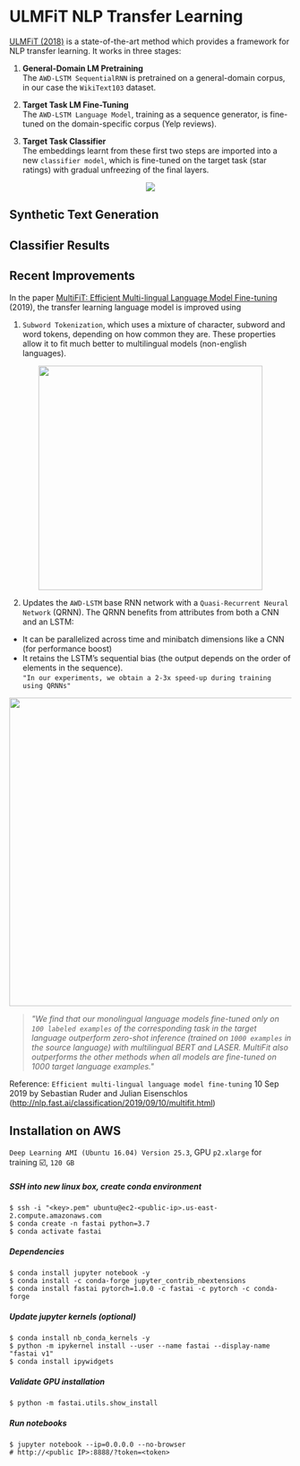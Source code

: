 # ULMFiT NLP Transfer Learning
[ULMFiT (2018)](https://arxiv.org/pdf/1801.06146.pdf) is a state-of-the-art method which provides a framework for NLP transfer learning. 
It works in three stages:  

1. **General-Domain LM Pretraining**  
The `AWD-LSTM SequentialRNN` is pretrained on a general-domain corpus, in our case the `WikiText103` dataset.

2. **Target Task LM Fine-Tuning**  
The `AWD-LSTM Language Model`, training as a sequence generator, is fine-tuned on the domain-specific corpus (Yelp reviews).

3. **Target Task Classifier**  
The embeddings learnt from these first two steps are imported into a new `classifier model`, which is fine-tuned on the target task (star ratings) with gradual unfreezing of the final layers.

<p align="center" >
  <img src="https://github.com/lukexyz/Language-Models/blob/master/img/Artboard%201@1.5x.png?raw=true">
</p>



## Synthetic Text Generation


## Classifier Results



## Recent Improvements 
In the paper [MultiFiT: Efficient Multi-lingual Language Model Fine-tuning](https://arxiv.org/abs/1909.04761) (2019), the transfer learning language model is improved using  
1. `Subword Tokenization`, which uses a mixture of character, subword and word tokens, depending on how common they are. These properties allow it to fit much better to multilingual models (non-english languages).
    
<p align="center">
  <img src="https://github.com/lukexyz/Language-Models/blob/master/img/multifit_vocabularies.png?raw=true" width="400">
</p>

2. Updates the `AWD-LSTM` base RNN network with a `Quasi-Recurrent Neural Network` (QRNN). The QRNN benefits from attributes from both a CNN and an LSTM:
* It can be parallelized across time and minibatch dimensions like a CNN (for performance boost) 
* It retains the LSTM’s sequential bias (the output depends on the order of elements in the sequence).  
    `"In our experiments, we obtain a 2-3x speed-up during training using QRNNs"`

<p align="center" >
  <img src="https://github.com/lukexyz/Language-Models/blob/master/img/multifit_qrnn.png?raw=true" width="550">
</p>

> _"We find that our monolingual language models fine-tuned only on `100 labeled examples` of the corresponding task in the target language outperform zero-shot inference (trained on `1000 examples` in the source language) with multilingual BERT and LASER. MultiFit also outperforms the other methods when all models are fine-tuned on 1000 target language examples."_

Reference: `Efficient multi-lingual language model fine-tuning` 10 Sep 2019 by Sebastian Ruder and Julian Eisenschlos (http://nlp.fast.ai/classification/2019/09/10/multifit.html) 



## Installation on AWS
`Deep Learning AMI (Ubuntu 16.04) Version 25.3`, GPU `p2.xlarge` for training :ballot_box_with_check:, `120 GB`

##### SSH into new linux box, create conda environment
    $ ssh -i "<key>.pem" ubuntu@ec2-<public-ip>.us-east-2.compute.amazonaws.com
    $ conda create -n fastai python=3.7
    $ conda activate fastai

##### Dependencies
    $ conda install jupyter notebook -y
    $ conda install -c conda-forge jupyter_contrib_nbextensions
    $ conda install fastai pytorch=1.0.0 -c fastai -c pytorch -c conda-forge

##### Update jupyter kernels (optional)
    $ conda install nb_conda_kernels -y
    $ python -m ipykernel install --user --name fastai --display-name "fastai v1"
    $ conda install ipywidgets

##### Validate GPU installation
    $ python -m fastai.utils.show_install

##### Run notebooks
    $ jupyter notebook --ip=0.0.0.0 --no-browser
    # http://<public IP>:8888/?token=<token>

